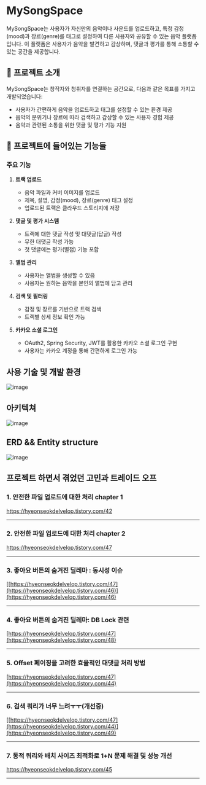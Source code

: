 # MySongSpace    
   
MySongSpace는 사용자가 자신만의 음악이나 사운드를 업로드하고, 
특정 감정(mood)과 장르(genre)를 태그로 설정하여 다른 사용자와 공유할 수 있는 음악 플랫폼입니다. 
이 플랫폼은 사용자가 음악을 발견하고 감상하며, 댓글과 평가를 통해 소통할 수 있는 공간을 제공합니다.

## 📝 프로젝트 소개

MySongSpace는 창작자와 청취자를 연결하는 공간으로, 다음과 같은 목표를 가지고 개발되었습니다:
- 사용자가 간편하게 음악을 업로드하고 태그를 설정할 수 있는 환경 제공
- 음악의 분위기나 장르에 따라 검색하고 감상할 수 있는 사용자 경험 제공
- 음악과 관련된 소통을 위한 댓글 및 평가 기능 지원

## 📌 프로젝트에 들어있는 기능들

### 주요 기능
1. **트랙 업로드**
   - 음악 파일과 커버 이미지를 업로드
   - 제목, 설명, 감정(mood), 장르(genre) 태그 설정
   - 업로드된 트랙은 클라우드 스토리지에 저장

2. **댓글 및 평가 시스템**
   - 트랙에 대한 댓글 작성 및 대댓글(답글) 작성
   - 무한 대댓글 작성 가능
   - 첫 댓글에는 평가(별점) 기능 포함

3. **앨범 관리**
   - 사용자는 앨범을 생성할 수 있음
   - 사용자는 원하는 음악을 본인의 앨범에 담고 관리

4. **검색 및 필터링**
   - 감정 및 장르를 기반으로 트랙 검색
   - 트랙별 상세 정보 확인 가능

6. **카카오 소셜 로그인**
   - OAuth2, Spring Security, JWT를 활용한 카카오 소셜 로그인 구현
   - 사용자는 카카오 계정을 통해 간편하게 로그인 가능
  
##   사용 기술 및 개발 환경

![image](https://github.com/user-attachments/assets/86b2bc5e-5c85-49d5-983d-52cf877494e7)

##   아키텍쳐

![image](https://github.com/user-attachments/assets/716c3cff-e531-45df-af38-d4e43a358cfc)


##   ERD && Entity structure

![image](https://github.com/user-attachments/assets/e81641f8-3e42-41ae-b3c8-c7854afc7a27)


##   프로젝트 하면서 겪었던 고민과 트레이드 오프


### 1. 안전한 파일 업로드에 대한 처리 chapter 1

https://hyeonseokdelvelop.tistory.com/42

---
### 2. 안전한 파일 업로드에 대한 처리 chapter 2

https://hyeonseokdelvelop.tistory.com/47

---
### 3. 좋아요 버튼의 숨겨진 딜레마 : 동시성 이슈

[[https://hyeonseokdelvelop.tistory.com/47](https://hyeonseokdelvelop.tistory.com/46)](https://hyeonseokdelvelop.tistory.com/46)

---

### 4. 좋아요 버튼의 숨겨진 딜레마: DB Lock 관련

[https://hyeonseokdelvelop.tistory.com/47](https://hyeonseokdelvelop.tistory.com/48)

---

### 5. Offset 페이징을 고려한 효율적인 대댓글 처리 방법

[https://hyeonseokdelvelop.tistory.com/47](https://hyeonseokdelvelop.tistory.com/44)

---

### 6. 검색 쿼리가 너무 느려ㅜㅜ(개선중)

[[https://hyeonseokdelvelop.tistory.com/47](https://hyeonseokdelvelop.tistory.com/44)](https://hyeonseokdelvelop.tistory.com/49)

---

### 7. 동적 쿼리와 배치 사이즈 최적화로 1+N 문제 해결 및 성능 개선

https://hyeonseokdelvelop.tistory.com/45

---


